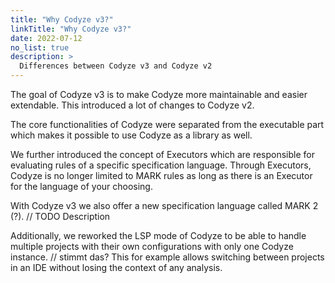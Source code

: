 ```yaml
---
title: "Why Codyze v3?"
linkTitle: "Why Codyze v3?"
date: 2022-07-12
no_list: true
description: >
  Differences between Codyze v3 and Codyze v2
---
```

The goal of Codyze v3 is to make Codyze more maintainable and easier extendable.
This introduced a lot of changes to Codyze v2.

The core functionalities of Codyze were separated from the executable part which makes it possible to use Codyze as a library as well.

We further introduced the concept of Executors which are responsible for evaluating rules of a specific specification language.
Through Executors, Codyze is no longer limited to MARK rules as long as there is an Executor for the language of your choosing.

With Codyze v3 we also offer a new specification language called MARK 2 (?).
// TODO Description

Additionally, we reworked the LSP mode of Codyze to be able to handle multiple projects with their own configurations with only one Codyze instance. // stimmt das?
This for example allows switching between projects in an IDE without losing the context of any analysis.

